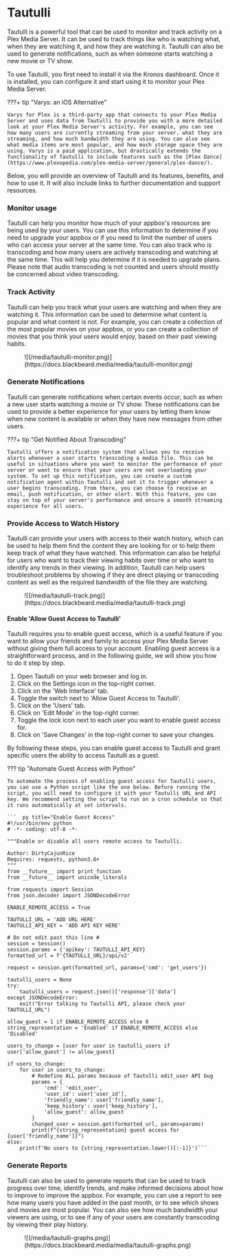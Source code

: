 # Tautulli

Tautulli is a powerful tool that can be used to monitor and track activity on a Plex Media Server. It can be used to track things like who is watching what, when they are watching it, and how they are watching it. Tautulli can also be used to generate notifications, such as when someone starts watching a new movie or TV show.

To use Tautulli, you first need to install it via the Kronos dashboard. Once it is installed, you can configure it and start using it to monitor your Plex Media Server.

???+ tip "Varys: an iOS Alternative"
    
    Varys for Plex is a third-party app that connects to your Plex Media Server and uses data from Tautulli to provide you with a more detailed look at your Plex Media Server's activity. For example, you can see how many users are currently streaming from your server, what they are streaming, and how much bandwidth they are using. You can also see what media items are most popular, and how much storage space they are using. Varys is a paid application, but drastically extends the functionality of Tautulli to include features such as the [Plex Dance](https://www.plexopedia.com/plex-media-server/general/plex-dance/).

Below, you will provide an overview of Tautulli and its features, benefits, and how to use it. It will also include links to further documentation and support resources.

### Monitor usage

Tautulli can help you monitor how much of your appbox's resources are being used by your users. You can use this information to determine if you need to upgrade your appbox or if you need to limit the number of users who can access your server at the same time. You can also track who is transcoding and how many users are actively transcoding and watching at the same time. This will help you determine if it is needed to upgrade plans. Please note that audio transcoding is not counted and users should mostly be concerned about video transcoding.

### Track Activity

Tautulli can help you track what your users are watching and when they are watching it. This information can be used to determine what content is popular and what content is not. For example, you can create a collection of the most popular movies on your appbox, or you can create a collection of movies that you think your users would enjoy, based on their past viewing habits.

<figure markdown>
![(/media/tautulli-monitor.png)](https://docs.blackbeard.media/media/tautulli-monitor.png)
  <figcaption></figcaption>
</figure>

### Generate Notifications

Tautulli can generate notifications when certain events occur, such as when a new user starts watching a movie or TV show. These notifications can be used to provide a better experience for your users by letting them know when new content is available or when they have new messages from other users.

???+ tip "Get Notified About Transcoding"
    
    Tautulli offers a notification system that allows you to receive alerts whenever a user starts transcoding a media file. This can be useful in situations where you want to monitor the performance of your server or want to ensure that your users are not overloading your system. To set up this notification, you can create a custom notification agent within Tautulli and set it to trigger whenever a user begins transcoding. From there, you can choose to receive an email, push notification, or other alert. With this feature, you can stay on top of your server's performance and ensure a smooth streaming experience for all users.
    
### Provide Access to Watch History

Tautulli can provide your users with access to their watch history, which can be used to help them find the content they are looking for or to help them keep track of what they have watched. This information can also be helpful for users who want to track their viewing habits over time or who want to identify any trends in their viewing. In addition, Tautulli can help users troubleshoot problems by showing if they are direct playing or transcoding content as well as the required bandwidth of the file they are watching.

<figure markdown>
![(/media/tautulli-track.png)](https://docs.blackbeard.media/media/tautulli-track.png)
  <figcaption></figcaption>
</figure>

#### Enable 'Allow Guest Access to Tautulli'
 
Tautulli requires you to enable guest access, which is a useful feature if you want to allow your friends and family to access your Plex Media Server without giving them full access to your account. Enabling guest access is a straightforward process, and in the following guide, we will show you how to do it step by step.

1. Open Tautulli on your web browser and log in.
2. Click on the Settings icon in the top-right corner.
3. Click on the 'Web Interface' tab.
4. Toggle the switch next to 'Allow Guest Access to Tautulli'.
5. Click on the 'Users' tab.
6. Click on 'Edit Mode' in the top-right corner.
7. Toggle the lock icon next to each user you want to enable guest access for.
8. Click on 'Save Changes' in the top-right corner to save your changes.

By following these steps, you can enable guest access to Tautulli and grant specific users the ability to access Tautulli as a guest.

??? tip "Automate Guest Access with Python"
    
    To automate the process of enabling guest access for Tautulli users, you can use a Python script like the one below. Before running the script, you will need to configure it with your Tautulli URL and API key. We recommend setting the script to run on a cron schedule so that it runs automatically at set intervals.
    
    ```  py title="Enable Guest Access"                                                                    
    #!/usr/bin/env python
    # -*- coding: utf-8 -*-

    """Enable or disable all users remote access to Tautulli.

    Author: DirtyCajunRice
    Requires: requests, python3.6+
    """
    from __future__ import print_function
    from __future__ import unicode_literals

    from requests import Session
    from json.decoder import JSONDecodeError

    ENABLE_REMOTE_ACCESS = True

    TAUTULLI_URL = 'ADD URL HERE'
    TAUTULLI_API_KEY = 'ADD API KEY HERE'

    # Do not edit past this line #
    session = Session()
    session.params = {'apikey': TAUTULLI_API_KEY}
    formatted_url = f'{TAUTULLI_URL}/api/v2'

    request = session.get(formatted_url, params={'cmd': 'get_users'})

    tautulli_users = None
    try:
        tautulli_users = request.json()['response']['data']
    except JSONDecodeError:
        exit("Error talking to Tautulli API, please check your TAUTULLI_URL")

    allow_guest = 1 if ENABLE_REMOTE_ACCESS else 0
    string_representation = 'Enabled' if ENABLE_REMOTE_ACCESS else 'Disabled'

    users_to_change = [user for user in tautulli_users if user['allow_guest'] != allow_guest]

    if users_to_change:
        for user in users_to_change:
            # Redefine ALL params because of Tautulli edit_user API bug
            params = {
                'cmd': 'edit_user',
                'user_id': user['user_id'],
                'friendly_name': user['friendly_name'],
                'keep_history': user['keep_history'],
                'allow_guest': allow_guest
            }
            changed_user = session.get(formatted_url, params=params)
            print(f"{string_representation} guest access for {user['friendly_name']}")
    else:
        print(f'No users to {string_representation.lower()[:-1]}')```

### Generate Reports

Tautulli can also be used to generate reports that can be used to track progress over time, identify trends, and make informed decisions about how to improve to improve the appbox. For example, you can use a report to see how many users you have added in the past month, or to see which shows and movies are most popular. You can also see how much bandwidth your viewers are using, or to see if any of your users are constantly transcoding by viewing their play history.

<figure markdown>
![(/media/tautulli-graphs.png)](https://docs.blackbeard.media/media/tautulli-graphs.png)
  <figcaption></figcaption>
</figure>
